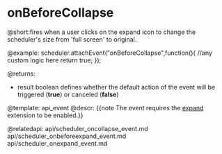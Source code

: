 onBeforeCollapse
=============
@short:fires when a user clicks on the expand icon to change the scheduler's size from 'full screen' to original.
	

@example:
scheduler.attachEvent("onBeforeCollapse",function(){
	//any custom logic here
    return true;
});

@returns: 
- result     boolean       defines whether the default action of the event will be triggered (<b>true</b>) or canceled (<b>false</b>)


@template:	api_event
@descr:
{{note The event requires the [expand](extensions_list.md#expand) extension to be enabled.}}


@relatedapi:
	api/scheduler_oncollapse_event.md
	api/scheduler_onbeforeexpand_event.md
	api/scheduler_onexpand_event.md
